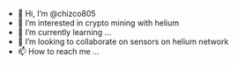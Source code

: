 - 👋 Hi, I’m @chizco805
- 👀 I’m interested in crypto mining with helium
- 🌱 I’m currently learning ...
- 💞️ I’m looking to collaborate on sensors on helium network
- 📫 How to reach me ...

<!---
chizco805/chizco805 is a ✨ special ✨ repository because its `README.md` (this file) appears on your GitHub profile.
You can click the Preview link to take a look at your changes.
--->
